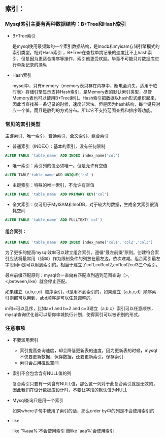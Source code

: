 ## 索引：

### Mysql索引主要有两种数据结构：B+Tree和Hash索引

- B+Tree索引

  是mysql使用最频繁的一个索引数据结构，是Inodb和myisam存储引擎模式的索引类型。相对Hash索引 ，B+Tree在查找单跳记录的速度比不上hash索引，但是因为更适合排序等操作，索引他更受欢迎。毕竟不可能只对数据库进行单条记录的操纵

- Hash索引

  mysql中，只有memory（memory表只存在内存中，断电会消失，适用于临时表）存储引擎显示支持Hash索引，是Memory表的默认索引类型，尽管Memory表也可以使用B+Tree索引。Hash索引把数据以hash形式组织起来，因此当查找某一条记录的时候，速度非常快。但是因为hash结构，每个键只对应一个值，而且是散列的方式分布。所以它不支持范围查找和排序等功能。



### 常见的索引类型

主键索引、唯一索引、普通索引、全文索引、组合索引

- 普通索引（INDEX）：基本的索引，没有任何限制

```sql
ALTER TABLE 'table_name' ADD INDEX index_name('col')
```

- 唯一索引：索引列的值必须唯一，但是允许有空值

```sql
ALTER TABLE'table_name'ADD UNIQUE('col')
```

- 主键索引：特殊的唯一索引，不允许有空值

```sql
ALTER TABLE 'table_name' ADD PRIMARY KEY('col')
```

- 全文索引：仅可用于MyISAM和InoDB，对于较大的数据，生成全文索引很消耗空间

```sql
ALTER TABLE 'table_name' ADD FULLTEXT('col')
```

#### 组合索引：

```sql
ALTER TABLE 'table_name' ADD INDEX index_name('col1','col2','col3')
```

为了更多的提高mysql效率可以建立组合索引，遵循“最左前缀”原则。创建符合索引应该将最常用（频率）作为限制条件的列放在最左边，依次递减。组合索引最左字段用in是可以用到索引的。相当于建立了col1,col1col2,col1col2col3三个索引。

最左前缀匹配原则：mysql会一直向右匹配直到遇到范围查询（>,<,between,like）就会停止匹配。

如果建立（a,b,c,d）顺序索引，d是用不到索引的，如果建立（a,b,c,d）顺序索引则都可以用到，abd顺序是可以任意调整的。

in和=可以乱序，比如a=1 and b=2 and c=3建立（a,b,c）索引可以任意顺序，mysql查询优化器可以帮你申城执行计划，使得索引可以被识别的形式。

### 注意事项

- 不要滥用索引

  - 索引提高查询速度，却会降低更新表的速度，因为更新表的时候，mysql不仅要更新数据，保存数据，还要更新索引，保存索引
  - 索引会占用磁盘空间

- 索引不会包含含有NULL值的列

  复合索引只要有一列含有NULL值，那么这一列对于此复合索引就是无效的，因此我们在设计数据库设计时，不要让字段的默认值为NULL

- Mysql查询只是用一个索引

  如果where子句中使用了索引的话，那么order by中的列是不会使用索引的

- like

  like '%aaa%'不会使用索引 而like 'aaa%'会使用索引 
